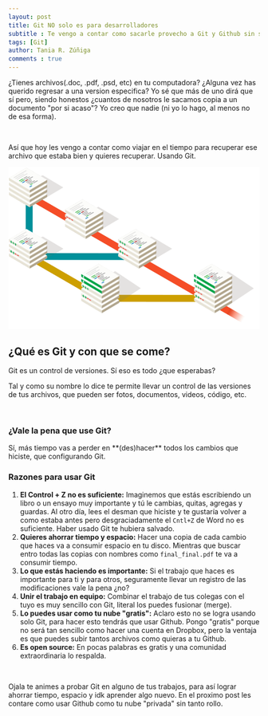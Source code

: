 ```yaml
---
layout: post
title: Git NO solo es para desarrolladores
subtitle : Te vengo a contar como sacarle provecho a Git y Github sin ser desarrollador de código.
tags: [Git]
author: Tania R. Zúñiga
comments : true
---
```


¿Tienes archivos(.doc, .pdf, .psd, etc) en tu computadora? ¿Alguna vez has querido regresar a una version especifica? Yo sé que más de uno dirá que sí pero, siendo honestos ¿cuantos de nosotros le sacamos copia a un documento "por si acaso"? Yo creo que nadie (ni yo lo hago, al menos no de esa forma).

<br>

Así que hoy les vengo a contar como viajar en el tiempo para recuperar ese archivo que estaba bien y quieres recuperar. Usando Git.
<br>

![files_git](\assets\img\GitParaTodos\git_files.png)


<h2> ¿Qué es Git y con que se come? </h2>
Git es un control de versiones. Sí eso es todo ¿que esperabas?

Tal y como su nombre lo dice te permite llevar un control de las versiones de tus archivos, que pueden ser fotos, documentos, videos, código, etc.

<br>

<h3> ¿Vale la pena que use Git? </h3>
Sí, más tiempo vas a perder en **(des)hacer** todos los cambios que hiciste, que configurando Git.

<br>

<h3> Razones para usar Git </h3>

 1. **El Control + Z no es suficiente:**  Imaginemos que estás escribiendo un libro o un ensayo muy importante y tú le cambias, quitas, agregas y guardas. Al otro día, lees el desman que hiciste y te gustaría volver a como estaba antes pero desgraciadamente el `Cntl+Z` de Word no es suficiente. Haber usado Git te hubiera salvado.
 2. **Quieres ahorrar tiempo y espacio:** Hacer una copia de cada cambio que haces va a consumir espacio en tu disco. Mientras que buscar entro todas las copias con nombres como `final_final.pdf` te va a consumir tiempo.
 3. **Lo que estás haciendo es importante:** Si el trabajo que haces es importante para ti y para otros, seguramente llevar un registro de las modificaciones vale la pena ¿no?
 4. **Unir el trabajo en equipo:** Combinar el trabajo de tus colegas con el tuyo es muy sencillo con Git, literal los puedes fusionar (merge).
 5. **Lo puedes usar como tu nube "gratis":** Aclaro esto no se logra usando solo Git, para hacer esto tendrás que usar Github. Pongo "gratis" porque no será tan sencillo como hacer una cuenta en Dropbox, pero la ventaja es que puedes subir tantos archivos como quieras a tu Github.
 6. **Es open source:** En pocas palabras es gratis y una comunidad extraordinaria lo respalda.

<br>

Ojala te animes a probar Git en alguno de tus trabajos, para así lograr ahorrar tiempo, espacio y idk aprender algo nuevo.
En el proximo post les contare como usar Github como tu nube "privada" sin tanto rollo.